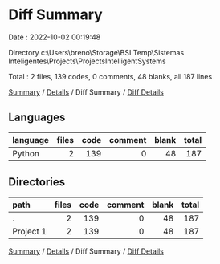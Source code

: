 # Diff Summary

Date : 2022-10-02 00:19:48

Directory c:\\Users\\breno\\Storage\\BSI Temp\\Sistemas Inteligentes\\Projects\\ProjectsIntelligentSystems

Total : 2 files,  139 codes, 0 comments, 48 blanks, all 187 lines

[Summary](results.md) / [Details](details.md) / Diff Summary / [Diff Details](diff-details.md)

## Languages
| language | files | code | comment | blank | total |
| :--- | ---: | ---: | ---: | ---: | ---: |
| Python | 2 | 139 | 0 | 48 | 187 |

## Directories
| path | files | code | comment | blank | total |
| :--- | ---: | ---: | ---: | ---: | ---: |
| . | 2 | 139 | 0 | 48 | 187 |
| Project 1 | 2 | 139 | 0 | 48 | 187 |

[Summary](results.md) / [Details](details.md) / Diff Summary / [Diff Details](diff-details.md)